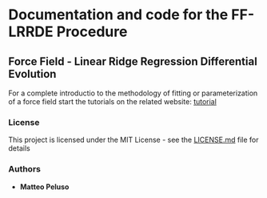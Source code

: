 # Documentation and code for the FF-LRRDE Procedure
## Force Field - Linear Ridge Regression Differential Evolution
For a complete introductio to the methodology of fitting or parameterization of a force field
start the tutorials on the related website: [tutorial](http://www.matteopeluso.com/FF-LRRDE/tutorial.html)



### License

This project is licensed under the MIT License - see the [LICENSE.md](LICENSE.md) file for details

### Authors

* **Matteo Peluso** 
